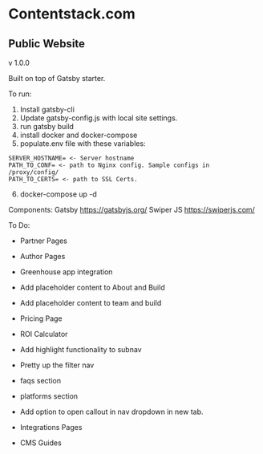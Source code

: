 # Contentstack.com
## Public Website

v 1.0.0

Built on top of Gatsby starter.

To run:
  1. Install gatsby-cli
  2. Update gatsby-config.js with local site settings.
  3. run gatsby build
  4. install docker and docker-compose
  5. populate.env file with these variables:
    
    SERVER_HOSTNAME= <- Server hostname
    PATH_TO_CONF= <- path to Nginx config. Sample configs in /proxy/config/
    PATH_TO_CERTS= <- path to SSL Certs.

  6. docker-compose up -d

Components:
Gatsby
https://gatsbyjs.org/
Swiper JS
https://swiperjs.com/

To Do:
 - Partner Pages
 - Author Pages
 - Greenhouse app integration
 - Add placeholder content to About and Build
 - Add placeholder content to team and build
 - Pricing Page
 - ROI Calculator
 - Add highlight functionality to subnav
 - Pretty up the filter nav
 - faqs section
 - platforms section
 - Add option to open callout in nav dropdown in new tab.
 
 - Integrations Pages 
 - CMS Guides 

